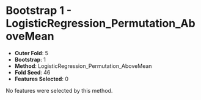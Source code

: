 # Bootstrap 1 - LogisticRegression_Permutation_AboveMean

- **Outer Fold**: 5
- **Bootstrap**: 1
- **Method**: LogisticRegression_Permutation_AboveMean
- **Fold Seed**: 46
- **Features Selected**: 0

No features were selected by this method.
